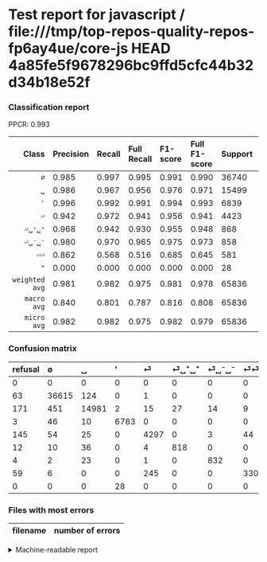 # Test report for javascript / file:///tmp/top-repos-quality-repos-fp6ay4ue/core-js HEAD 4a85fe5f9678296bc9ffd5cfc44b32d34b18e52f

### Classification report

PPCR: 0.993

| Class | Precision | Recall | Full Recall | F1-score | Full F1-score | Support | Full Support | PPCR |
|------:|:----------|:-------|:------------|:---------|:---------|:--------|:-------------|:-----|
| `∅` | 0.985| 0.997| 0.995| 0.991| 0.990| 36740| 36803| 0.998 |
| `␣` | 0.986| 0.967| 0.956| 0.976| 0.971| 15499| 15670| 0.989 |
| `'` | 0.996| 0.992| 0.991| 0.994| 0.993| 6839| 6842| 1.000 |
| `⏎` | 0.942| 0.972| 0.941| 0.956| 0.941| 4423| 4568| 0.968 |
| `⏎␣⁺␣⁺` | 0.968| 0.942| 0.930| 0.955| 0.948| 868| 880| 0.986 |
| `⏎␣⁻␣⁻` | 0.980| 0.970| 0.965| 0.975| 0.973| 858| 862| 0.995 |
| `⏎⏎` | 0.862| 0.568| 0.516| 0.685| 0.645| 581| 640| 0.908 |
| `"` | 0.000| 0.000| 0.000| 0.000| 0.000| 28| 28| 1.000 |
| `weighted avg` | 0.981| 0.982| 0.975| 0.981| 0.978| 65836| 66293| 0.993 |
| `macro avg` | 0.840| 0.801| 0.787| 0.816| 0.808| 65836| 66293| 0.993 |
| `micro avg` | 0.982| 0.982| 0.975| 0.982| 0.979| 65836| 66293| 0.993 |

### Confusion matrix

|refusal|  ∅| ␣| '| ⏎| ⏎␣⁺␣⁺| ⏎␣⁻␣⁻| ⏎⏎| "| 
|:---|:---|:---|:---|:---|:---|:---|:---|:---|
|0 |0 |0 |0 |0 |0 |0 |0 |0 |
|63 |36615 |124 |0 |1 |0 |0 |0 |0 |
|171 |451 |14981 |2 |15 |27 |14 |9 |0 |
|3 |46 |10 |6783 |0 |0 |0 |0 |0 |
|145 |54 |25 |0 |4297 |0 |3 |44 |0 |
|12 |10 |36 |0 |4 |818 |0 |0 |0 |
|4 |2 |23 |0 |1 |0 |832 |0 |0 |
|59 |6 |0 |0 |245 |0 |0 |330 |0 |
|0 |0 |0 |28 |0 |0 |0 |0 |0 |

### Files with most errors

| filename | number of errors|
|:----:|:-----|

<details>
    <summary>Machine-readable report</summary>
```json
{
  "cl_report": {"\"": {"f1-score": 0.0, "precision": 0.0, "recall": 0.0, "support": 28}, "\u0027": {"f1-score": 0.9937005566949898, "precision": 0.9955966534566271, "recall": 0.9918116683725691, "support": 6839}, "macro avg": {"f1-score": 0.8164025187535088, "precision": 0.8396623652196054, "recall": 0.8008224915891367, "support": 65836}, "micro avg": {"f1-score": 0.9820766753751746, "precision": 0.9820766753751746, "recall": 0.9820766753751746, "support": 65836}, "weighted avg": {"f1-score": 0.9814024144550657, "precision": 0.9813813644087964, "recall": 0.9820766753751746, "support": 65836}, "\u2205": {"f1-score": 0.9906119798712191, "precision": 0.9846977194492255, "recall": 0.996597713663582, "support": 36740}, "\u23ce": {"f1-score": 0.9563765858001335, "precision": 0.9417050186280955, "recall": 0.9715125480443139, "support": 4423}, "\u23ce\u23ce": {"f1-score": 0.6846473029045642, "precision": 0.8616187989556136, "recall": 0.5679862306368331, "support": 581}, "\u23ce\u2423\u207a\u2423\u207a": {"f1-score": 0.9550496205487449, "precision": 0.9680473372781065, "recall": 0.9423963133640553, "support": 868}, "\u23ce\u2423\u207b\u2423\u207b": {"f1-score": 0.9748096074985355, "precision": 0.9799764428739693, "recall": 0.9696969696969697, "support": 858}, "\u2423": {"f1-score": 0.9760244967098833, "precision": 0.9856569511152049, "recall": 0.9665784889347699, "support": 15499}},
  "cl_report_full": {"\"": {"f1-score": 0.0, "precision": 0.0, "recall": 0.0, "support": 28}, "\u0027": {"f1-score": 0.9934822409373855, "precision": 0.9955966534566271, "recall": 0.9913767904121602, "support": 6842}, "macro avg": {"f1-score": 0.8076444514789083, "precision": 0.8396623652196054, "recall": 0.7866676336238437, "support": 66293}, "micro avg": {"f1-score": 0.9786799264355289, "precision": 0.9820766753751746, "recall": 0.9753065934563226, "support": 66293}, "weighted avg": {"f1-score": 0.977759489445069, "precision": 0.9812003198347061, "recall": 0.9753065934563226, "support": 66293}, "\u2205": {"f1-score": 0.9897684728398233, "precision": 0.9846977194492255, "recall": 0.9948917207836318, "support": 36803}, "\u23ce": {"f1-score": 0.9411893549446939, "precision": 0.9417050186280955, "recall": 0.9406742556917689, "support": 4568}, "\u23ce\u23ce": {"f1-score": 0.6451612903225806, "precision": 0.8616187989556136, "recall": 0.515625, "support": 640}, "\u23ce\u2423\u207a\u2423\u207a": {"f1-score": 0.9484057971014492, "precision": 0.9680473372781065, "recall": 0.9295454545454546, "support": 880}, "\u23ce\u2423\u207b\u2423\u207b": {"f1-score": 0.972530683810637, "precision": 0.9799764428739693, "recall": 0.9651972157772621, "support": 862}, "\u2423": {"f1-score": 0.9706177718746963, "precision": 0.9856569511152049, "recall": 0.9560306317804722, "support": 15670}},
  "ppcr": 0.9931063611542696
}
```
</details>
